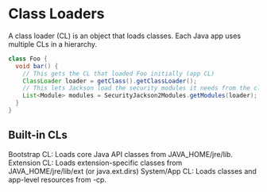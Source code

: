# Class Loaders

A class loader (CL) is an object that loads classes.
Each Java app uses multiple CLs in a hierarchy.

```java
class Foo {
  void bar() {
    // This gets the CL that loaded Foo initially (app CL)
    ClassLoader loader = getClass().getClassLoader();
    // This lets Jackson load the security modules it needs from the classpath
    List<Module> modules = SecurityJackson2Modules.getModules(loader);
  }
}
```

## Built-in CLs

Bootstrap CL: Loads core Java API classes from JAVA_HOME/jre/lib.
Extension CL: Loads extension-specific classes from JAVA_HOME/jre/lib/ext (or java.ext.dirs)
System/App CL: Loads classes and app-level resources from -cp.
